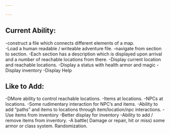 ```yaml
---

---
```


Current Ability:
----------------
-construct a file which connects different elements of a map.  
-Load a human readable / writeable adventure file.
-navigate from section to section.
-Each section has a description which is displayed upon arrival and a number of reachable locations from there.
-Display current location and reachable locations.
-Display a status with health armor and magic
-Display inventory
-Display Help


Like to Add:
------------
-DMore ability to control reachable locations.
-Items at locations.
-NPCs at locations.
-Some rudimentary interaction for NPC’s and items. 
-Ability to add “paths” and items to locations through item/location/npc interactions.
-Use items from inventory
-Better display for inventory
-Ability to add / remove items from inventory.
-A battle( Damage or repair, hit or miss) some armor or class system. Randomization.
